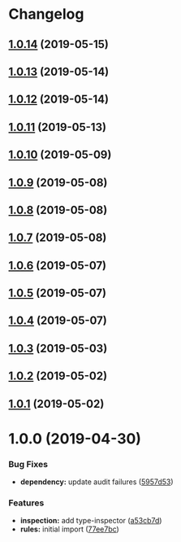 # Changelog

## [1.0.14](https://github.com/commonality/archetypes-rules/compare/v1.0.13...v1.0.14) (2019-05-15)

## [1.0.13](https://github.com/commonality/archetypes-rules/compare/v1.0.12...v1.0.13) (2019-05-14)

## [1.0.12](https://github.com/commonality/archetypes-rules/compare/v1.0.11...v1.0.12) (2019-05-14)

## [1.0.11](https://github.com/commonality/archetypes-rules/compare/v1.0.10...v1.0.11) (2019-05-13)

## [1.0.10](https://github.com/commonality/archetypes-rules/compare/v1.0.9...v1.0.10) (2019-05-09)

## [1.0.9](https://github.com/commonality/archetypes-rules/compare/v1.0.8...v1.0.9) (2019-05-08)

## [1.0.8](https://github.com/commonality/archetypes-rules/compare/v1.0.7...v1.0.8) (2019-05-08)

## [1.0.7](https://github.com/commonality/archetypes-rules/compare/v1.0.6...v1.0.7) (2019-05-08)

## [1.0.6](https://github.com/commonality/archetypes-rules/compare/v1.0.5...v1.0.6) (2019-05-07)

## [1.0.5](https://github.com/commonality/archetypes-rules/compare/v1.0.4...v1.0.5) (2019-05-07)

## [1.0.4](https://github.com/commonality/archetypes-rules/compare/v1.0.3...v1.0.4) (2019-05-07)

## [1.0.3](https://github.com/commonality/archetypes-rules/compare/v1.0.2...v1.0.3) (2019-05-03)

## [1.0.2](https://github.com/commonality/archetypes-rules/compare/v1.0.1...v1.0.2) (2019-05-02)

## [1.0.1](https://github.com/commonality/archetypes-rules/compare/v1.0.0...v1.0.1) (2019-05-02)

# 1.0.0 (2019-04-30)


### Bug Fixes

* **dependency:** update audit failures ([5957d53](https://github.com/commonality/archetypes-rules/commit/5957d53))


### Features

* **inspection:** add type-inspector ([a53cb7d](https://github.com/commonality/archetypes-rules/commit/a53cb7d))
* **rules:** initial import ([77ee7bc](https://github.com/commonality/archetypes-rules/commit/77ee7bc))
